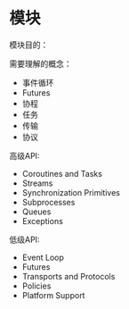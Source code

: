 # 模块

模块目的：


需要理解的概念：

- 事件循环
- Futures
- 协程
- 任务
- 传输
- 协议

高级API:

- Coroutines and Tasks
- Streams
- Synchronization Primitives
- Subprocesses
- Queues
- Exceptions

低级API:

- Event Loop
- Futures
- Transports and Protocols
- Policies
- Platform Support
